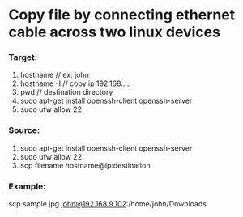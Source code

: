 # Copy file by connecting ethernet cable across two linux devices

### Target:
1. hostname		    // ex: john
2. hostname -I 	  // copy ip 192.168.....
3. pwd			      // destination directory
3. sudo apt-get install openssh-client openssh-server
4. sudo ufw allow 22


### Source:
1. sudo apt-get install openssh-client openssh-server
2. sudo ufw allow 22
3. scp filename hostname@ip:destination

### Example:
scp sample.jpg john@192.168.9.102:/home/john/Downloads

